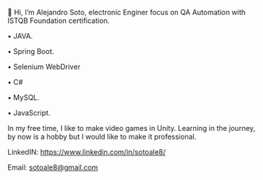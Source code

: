 👋 Hi, I’m  Alejandro Soto, electronic Enginer focus on QA Automation with ISTQB Foundation certification.

• JAVA.

• Spring Boot.

• Selenium WebDriver

• C#

• MySQL.

• JavaScript.

 
In my free time, I like to make video games in Unity. Learning in the journey, by now is a hobby but I would like to make it professional.

LinkedIN: https://www.linkedin.com/in/sotoale8/

Email: sotoale8@gmail.com

<!---
sotoale8/sotoale8 is a ✨ special ✨ repository because its `README.md` (this file) appears on your GitHub profile.
You can click the Preview link to take a look at your changes.
--->
